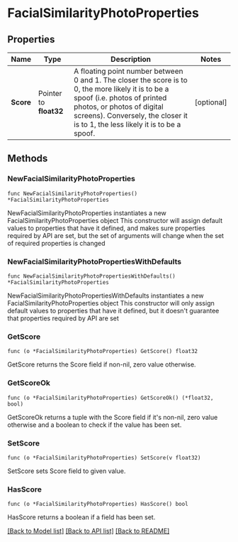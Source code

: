 # FacialSimilarityPhotoProperties

## Properties

Name | Type | Description | Notes
------------ | ------------- | ------------- | -------------
**Score** | Pointer to **float32** | A floating point number between 0 and 1. The closer the score is to 0, the more likely it is to be a spoof (i.e. photos of printed photos, or photos of digital screens). Conversely, the closer it is to 1, the less likely it is to be a spoof.  | [optional] 

## Methods

### NewFacialSimilarityPhotoProperties

`func NewFacialSimilarityPhotoProperties() *FacialSimilarityPhotoProperties`

NewFacialSimilarityPhotoProperties instantiates a new FacialSimilarityPhotoProperties object
This constructor will assign default values to properties that have it defined,
and makes sure properties required by API are set, but the set of arguments
will change when the set of required properties is changed

### NewFacialSimilarityPhotoPropertiesWithDefaults

`func NewFacialSimilarityPhotoPropertiesWithDefaults() *FacialSimilarityPhotoProperties`

NewFacialSimilarityPhotoPropertiesWithDefaults instantiates a new FacialSimilarityPhotoProperties object
This constructor will only assign default values to properties that have it defined,
but it doesn't guarantee that properties required by API are set

### GetScore

`func (o *FacialSimilarityPhotoProperties) GetScore() float32`

GetScore returns the Score field if non-nil, zero value otherwise.

### GetScoreOk

`func (o *FacialSimilarityPhotoProperties) GetScoreOk() (*float32, bool)`

GetScoreOk returns a tuple with the Score field if it's non-nil, zero value otherwise
and a boolean to check if the value has been set.

### SetScore

`func (o *FacialSimilarityPhotoProperties) SetScore(v float32)`

SetScore sets Score field to given value.

### HasScore

`func (o *FacialSimilarityPhotoProperties) HasScore() bool`

HasScore returns a boolean if a field has been set.


[[Back to Model list]](../README.md#documentation-for-models) [[Back to API list]](../README.md#documentation-for-api-endpoints) [[Back to README]](../README.md)


